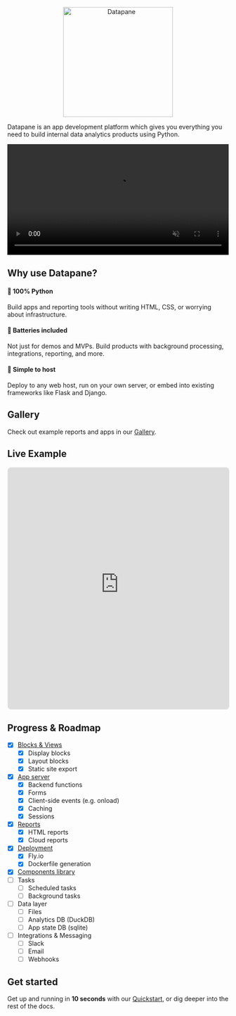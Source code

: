 <p align="center">
  <a href="https://datapane.com">
    <img src="https://datapane-cdn.com/static/v1/datapane-logo-dark.svg.br" width="250px" alt="Datapane" />
  </a>
</p>

Datapane is an app development platform which gives you everything you need to build internal data analytics products using Python.

<video id="7debfc31-740a-ff7f-a85e-703397203579-video" autoplay="" loop="" style="background-image:url(&quot;https://uploads-ssl.webflow.com/633eb64a2d33ad2e879f0287/63dae6e3b75bba6b61bc615a_jupyter-app-poster-00001.jpg&quot;)" muted="" playsinline="" width="100%">
    <source src="https://uploads-ssl.webflow.com/633eb64a2d33ad2e879f0287/63dae6e3b75bba6b61bc615a_jupyter-app-transcode.mp4" data-wf-ignore="true"/>
    <source src="https://uploads-ssl.webflow.com/633eb64a2d33ad2e879f0287/63dae6e3b75bba6b61bc615a_jupyter-app-transcode.webm" data-wf-ignore="true"/>
</video>

## Why use Datapane?

#### **🐍 100% Python**

Build apps and reporting tools without writing HTML, CSS, or worrying about infrastructure.

#### **🔋 Batteries included**

Not just for demos and MVPs. Build products with background processing, integrations, reporting, and more.

#### **🚀 Simple to host**

Deploy to any web host, run on your own server, or embed into existing frameworks like Flask and Django.

## Gallery

Check out example reports and apps in our [Gallery](https://datapane.com/gallery).

## Live Example

<iframe style='border:solid 1px #eee; border-radius:8px; width:100%; height:550px' src='https://dp-examples-1164c73e-iris-plotter.fly.dev/'></iframe>



## Progress & Roadmap

- [x] [Blocks & Views](https://docs.datapane.com/blocks/overview/)
    * [x] Display blocks
    * [x] Layout blocks
    * [x] Static site export
- [x] [App server](https://docs.datapane.com/apps/overview/)
    * [x] Backend functions
    * [x] Forms
    * [x] Client-side events (e.g. onload)
    * [x] Caching
    * [x] Sessions
- [x] [Reports](https://docs.datapane.com/reports/overview/)
    * [x] HTML reports
    * [x] Cloud reports
- [x] [Deployment](https://docs.datapane.com/apps/deployment/#deploying-your-app)
    * [x] Fly.io
    * [x] Dockerfile generation
- [x] [Components library](https://github.com/datapane/components)
- [ ] Tasks
    * [ ] Scheduled tasks
    * [ ] Background tasks
- [ ] Data layer
    * [ ] Files
    * [ ] Analytics DB (DuckDB)
    * [ ] App state DB (sqlite)
- [ ] Integrations & Messaging
    * [ ] Slack
    * [ ] Email
    * [ ] Webhooks

## Get started

Get up and running in **10 seconds** with our [Quickstart](./quickstart.ipynb), or dig deeper into the rest of the docs.
